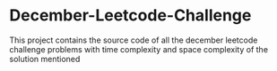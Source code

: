 # December-Leetcode-Challenge

This project contains the source code of all the december leetcode challenge problems with time complexity and space complexity of the solution mentioned
